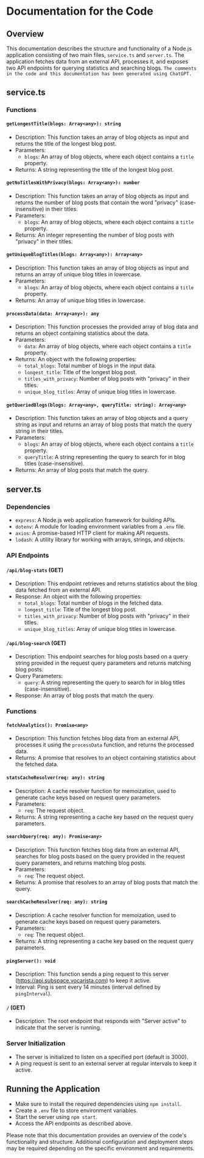 # Documentation for the Code

## Overview

This documentation describes the structure and functionality of a Node.js application consisting of two main files, `service.ts` and `server.ts`. The application fetches data from an external API, processes it, and exposes two API endpoints for querying statistics and searching blogs. `The comments in the code and this documentation has been generated using ChatGPT.`

## service.ts

### Functions

#### `getLongestTitle(blogs: Array<any>): string`

- Description: This function takes an array of blog objects as input and returns the title of the longest blog post.
- Parameters:
  - `blogs`: An array of blog objects, where each object contains a `title` property.
- Returns: A string representing the title of the longest blog post.

#### `getNoTitlesWithPrivacy(blogs: Array<any>): number`

- Description: This function takes an array of blog objects as input and returns the number of blog posts that contain the word "privacy" (case-insensitive) in their titles.
- Parameters:
  - `blogs`: An array of blog objects, where each object contains a `title` property.
- Returns: An integer representing the number of blog posts with "privacy" in their titles.

#### `getUniqueBlogTitles(blogs: Array<any>): Array<any>`

- Description: This function takes an array of blog objects as input and returns an array of unique blog titles in lowercase.
- Parameters:
  - `blogs`: An array of blog objects, where each object contains a `title` property.
- Returns: An array of unique blog titles in lowercase.

#### `processData(data: Array<any>): any`

- Description: This function processes the provided array of blog data and returns an object containing statistics about the data.
- Parameters:
  - `data`: An array of blog objects, where each object contains a `title` property.
- Returns: An object with the following properties:
  - `total_blogs`: Total number of blogs in the input data.
  - `longest_title`: Title of the longest blog post.
  - `titles_with_privacy`: Number of blog posts with "privacy" in their titles.
  - `unique_blog_titles`: Array of unique blog titles in lowercase.

#### `getQueriedBlogs(blogs: Array<any>, queryTitle: string): Array<any>`

- Description: This function takes an array of blog objects and a query string as input and returns an array of blog posts that match the query string in their titles.
- Parameters:
  - `blogs`: An array of blog objects, where each object contains a `title` property.
  - `queryTitle`: A string representing the query to search for in blog titles (case-insensitive).
- Returns: An array of blog posts that match the query.

## server.ts

### Dependencies

- `express`: A Node.js web application framework for building APIs.
- `dotenv`: A module for loading environment variables from a `.env` file.
- `axios`: A promise-based HTTP client for making API requests.
- `lodash`: A utility library for working with arrays, strings, and objects.

### API Endpoints

#### `/api/blog-stats` (GET)

- Description: This endpoint retrieves and returns statistics about the blog data fetched from an external API.
- Response: An object with the following properties:
  - `total_blogs`: Total number of blogs in the fetched data.
  - `longest_title`: Title of the longest blog post.
  - `titles_with_privacy`: Number of blog posts with "privacy" in their titles.
  - `unique_blog_titles`: Array of unique blog titles in lowercase.

#### `/api/blog-search` (GET)

- Description: This endpoint searches for blog posts based on a query string provided in the request query parameters and returns matching blog posts.
- Query Parameters:
  - `query`: A string representing the query to search for in blog titles (case-insensitive).
- Response: An array of blog posts that match the query.

### Functions

#### `fetchAnalytics(): Promise<any>`

- Description: This function fetches blog data from an external API, processes it using the `processData` function, and returns the processed data.
- Returns: A promise that resolves to an object containing statistics about the fetched data.

#### `statsCacheResolver(req: any): string`

- Description: A cache resolver function for memoization, used to generate cache keys based on request query parameters.
- Parameters:
  - `req`: The request object.
- Returns: A string representing a cache key based on the request query parameters.

#### `searchQuery(req: any): Promise<any>`

- Description: This function fetches blog data from an external API, searches for blog posts based on the query provided in the request query parameters, and returns matching blog posts.
- Parameters:
  - `req`: The request object.
- Returns: A promise that resolves to an array of blog posts that match the query.

#### `searchCacheResolver(req: any): string`

- Description: A cache resolver function for memoization, used to generate cache keys based on request query parameters.
- Parameters:
  - `req`: The request object.
- Returns: A string representing a cache key based on the request query parameters.

#### `pingServer(): void`

- Description: This function sends a ping request to this server (https://api.subspace.vocarista.com) to keep it active.
- Interval: Ping is sent every 14 minutes (interval defined by `pingInterval`).

#### `/` (GET)

- Description: The root endpoint that responds with "Server active" to indicate that the server is running.

### Server Initialization

- The server is initialized to listen on a specified port (default is 3000).
- A ping request is sent to an external server at regular intervals to keep it active.

## Running the Application

- Make sure to install the required dependencies using `npm install`.
- Create a `.env` file to store environment variables.
- Start the server using `npm start`.
- Access the API endpoints as described above.

Please note that this documentation provides an overview of the code's functionality and structure. Additional configuration and deployment steps may be required depending on the specific environment and requirements.